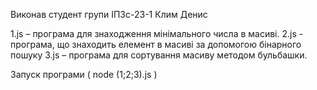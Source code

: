 Виконав студент групи ІПЗс-23-1 Клим Денис


1.js – програма для знаходження мінімального числа в масиві.
2.js - програма, що знаходить елемент в масиві за допомогою бінарного пошуку
3.js – програма для сортування масиву методом бульбашки.

Запуск програми ( node (1;2;3).js )
